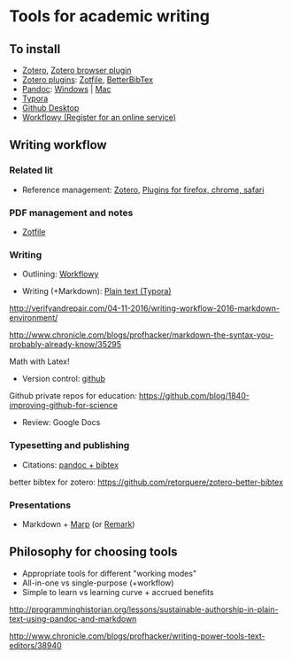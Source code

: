 # Tools for academic writing


## To install

- [Zotero](https://www.zotero.org), [Zotero browser plugin](https://www.zotero.org/download/)
- [Zotero plugins](https://github.com/retorquere/zotero-better-bibtex/wiki/Installation): [Zotfile](https://addons.mozilla.org/firefox/downloads/file/420697/zotfile-4.2.6-fx.xpi?src=dp-btn-primary), [BetterBibTex](https://github.com/retorquere/zotero-better-bibtex/releases/download/1.6.98/zotero-better-bibtex-1.6.98.xpi)
- [Pandoc](http://pandoc.org/installing.html): [Windows](https://github.com/jgm/pandoc/releases/download/1.19.2.1/pandoc-1.19.2.1-windows.msi) | [Mac](https://github.com/jgm/pandoc/releases/download/1.19.2.1/pandoc-1.19.2.1-osx.pkg)
- [Typora](https://www.typora.io/#download)
- [Github Desktop](https://desktop.github.com)
- [Workflowy (Register for an online service)](https://workflowy.com/invite/eb640f.lnx)


## Writing workflow


### Related lit

- Reference management: [Zotero](https://www.zotero.org), [Plugins for firefox, chrome, safari](https://www.zotero.org/download/)



### PDF management and notes

- [Zotfile](http://zotfile.com)



### Writing

- Outlining: [Workflowy](https://workflowy.com/invite/eb640f.lnx)

- Writing (+Markdown): [Plain text (Typora)](https://typora.io/)

http://verifyandrepair.com/04-11-2016/writing-workflow-2016-markdown-environment/

http://www.chronicle.com/blogs/profhacker/markdown-the-syntax-you-probably-already-know/35295

Math with Latex!


- Version control: [github](https://tomwallis.info/2014/02/05/version-control-part-1-local-repository/)

Github private repos for education: https://github.com/blog/1840-improving-github-for-science

- Review: Google Docs



### Typesetting and publishing

- Citations: [pandoc + bibtex](http://verifyandrepair.com/04-13-2016/citations-export-preview/)

better bibtex for zotero: https://github.com/retorquere/zotero-better-bibtex



### Presentations

- Markdown + [Marp](https://yhatt.github.io/marp/) (or [Remark](https://remarkjs.com/remarkise))




## Philosophy for choosing tools

- Appropriate tools for different "working modes"
- All-in-one vs single-purpose (+workflow)
- Simple to learn vs learning curve + accrued benefits

http://programminghistorian.org/lessons/sustainable-authorship-in-plain-text-using-pandoc-and-markdown

http://www.chronicle.com/blogs/profhacker/writing-power-tools-text-editors/38940

